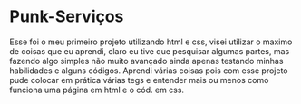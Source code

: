 # Punk-Serviços

Esse foi o meu primeiro projeto utilizando html e css, visei utilizar o maximo de coisas que eu aprendi, claro eu tive que pesquisar algumas partes, mas fazendo algo simples não muito avançado ainda apenas testando minhas habilidades e alguns códigos.
Aprendi várias coisas pois com esse projeto pude colocar em prática várias tegs e entender mais ou menos como funciona uma página em html e o cód. em css. 
